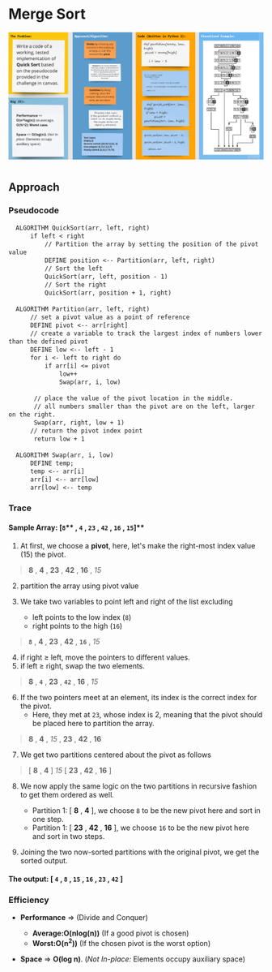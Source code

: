 # Merge Sort

![quick_sort](quick_sort.png)

# 

## Approach

### **Pseudocode**
        
      ALGORITHM QuickSort(arr, left, right)
          if left < right
              // Partition the array by setting the position of the pivot value
              DEFINE position <-- Partition(arr, left, right)
              // Sort the left
              QuickSort(arr, left, position - 1)
              // Sort the right
              QuickSort(arr, position + 1, right)
      
      ALGORITHM Partition(arr, left, right)
          // set a pivot value as a point of reference
          DEFINE pivot <-- arr[right]
          // create a variable to track the largest index of numbers lower than the defined pivot
          DEFINE low <-- left - 1
          for i <- left to right do
              if arr[i] <= pivot
                  low++
                  Swap(arr, i, low)
      
           // place the value of the pivot location in the middle.
           // all numbers smaller than the pivot are on the left, larger on the right.
           Swap(arr, right, low + 1)
          // return the pivot index point
           return low + 1
      
      ALGORITHM Swap(arr, i, low)
          DEFINE temp;
          temp <-- arr[i]
          arr[i] <-- arr[low]
          arr[low] <-- temp
   

### **Trace**

#### **Sample Array: [**`8`** ,   **`4`** ,   **`23`** ,   **`42`** ,   **`16`** ,   **`15`**]**

1. At first, we choose a **pivot**, here, let's make the right-most index value (15) the pivot.

>   **8** ,   **4** ,   **23** ,   **42** ,   **16** ,   *15*  

2. partition the array using pivot value

3. We take two variables to point left and right of the list excluding
   - left points to the low index (`8`)
   - right points to the high (`16`)

>   **`8`** ,   **4** ,   **23** ,   **42** ,   **`16`** ,   *15*

4. if right ≥ left, move the pointers to different values.
5. if left ≥ right, swap the two elements.

>   **8** ,   **`4`** ,   **23** ,   **`42`** ,   **16** ,   *15*  

6. If the two pointers meet at an element, its index is the correct index for the pivot.
    - Here, they met at `23`, whose index is 2, meaning that the pivot should be placed here to partition the array.

>   **8**  ,   **4**  ,   *15*   ,   **23**  ,   **42**  ,   **16**   

7. We get two partitions centered about the pivot as follows
   
> [   **8**  ,   **4**  ]   *15*   [   **23**  ,   **42**  ,   **16**   ]   

8. We now apply the same logic on the two partitions in recursive fashion to get them ordered as well.
    - Partition 1: [  **8**  ,  **4**  ], we choose `8` to be the new pivot here and sort in one step.
    - Partition 1: [  **23**  ,  **42**  ,  **16**  ], we choose `16` to be the new pivot here and sort in two steps.

9. Joining the two now-sorted partitions with the original pivot, we get the sorted output.

#### The output: [  `4` ,   `8` ,   `15` ,   `16` ,   `23` ,   `42`  ]


### **Efficiency**

- **Performance** => (Divide and Conquer)
  - **Average:O(nlog(n))** (If a good pivot is chosen)
  - **Worst:O(n<sup>2</sup>))** (If the chosen pivot is the worst option)
  

- **Space** => **O(log n)**. (_Not In-place:_ Elements occupy auxiliary space)

